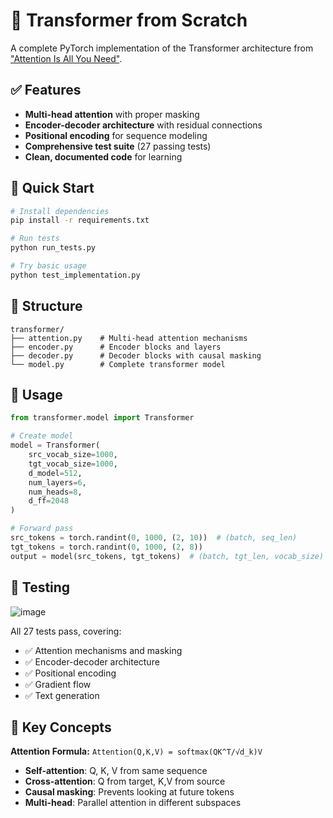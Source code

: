 # 🤖 Transformer from Scratch

A complete PyTorch implementation of the Transformer architecture from ["Attention Is All You Need"](https://arxiv.org/abs/1706.03762).

## ✅ Features

- **Multi-head attention** with proper masking
- **Encoder-decoder architecture** with residual connections
- **Positional encoding** for sequence modeling
- **Comprehensive test suite** (27 passing tests)
- **Clean, documented code** for learning

## 🚀 Quick Start

```bash
# Install dependencies
pip install -r requirements.txt

# Run tests
python run_tests.py

# Try basic usage
python test_implementation.py
```

## 📂 Structure

```
transformer/
├── attention.py    # Multi-head attention mechanisms
├── encoder.py      # Encoder blocks and layers  
├── decoder.py      # Decoder blocks with causal masking
└── model.py        # Complete transformer model
```

## 🔧 Usage

```python
from transformer.model import Transformer

# Create model
model = Transformer(
    src_vocab_size=1000,
    tgt_vocab_size=1000,
    d_model=512,
    num_layers=6,
    num_heads=8,
    d_ff=2048
)

# Forward pass
src_tokens = torch.randint(0, 1000, (2, 10))  # (batch, seq_len)
tgt_tokens = torch.randint(0, 1000, (2, 8))
output = model(src_tokens, tgt_tokens)  # (batch, tgt_len, vocab_size)
```

## 🧪 Testing

![image](https://github.com/user-attachments/assets/d7b33ce6-6e11-461e-93de-279251448acc)


All 27 tests pass, covering:
- ✅ Attention mechanisms and masking
- ✅ Encoder-decoder architecture
- ✅ Positional encoding
- ✅ Gradient flow
- ✅ Text generation

## 📖 Key Concepts

**Attention Formula:** `Attention(Q,K,V) = softmax(QK^T/√d_k)V`

- **Self-attention**: Q, K, V from same sequence
- **Cross-attention**: Q from target, K,V from source  
- **Causal masking**: Prevents looking at future tokens
- **Multi-head**: Parallel attention in different subspaces 
